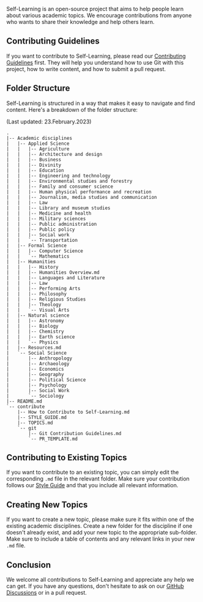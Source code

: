 
Self-Learning is an open-source project that aims to help people learn about various academic topics. We encourage contributions from anyone who wants to share their knowledge and help others learn.

## Contributing Guidelines

If you want to contribute to Self-Learning, please read our [Contributing Guidelines](Git%20Contribution%20Guidelines.md) first. They will help you understand how to use Git with this project, how to write content, and how to submit a pull request.

## Folder Structure

Self-Learning is structured in a way that makes it easy to navigate and find content. Here's a breakdown of the folder structure:

(Last updated: 23.February.2023)
```
.
|-- Academic disciplines
|   |-- Applied Science
|   |   |-- Agriculture
|   |   |-- Architecture and design
|   |   |-- Business
|   |   |-- Divinity
|   |   |-- Education
|   |   |-- Engineering and technology
|   |   |-- Environmental studies and forestry
|   |   |-- Family and consumer science
|   |   |-- Human physical performance and recreation
|   |   |-- Journalism, media studies and communication
|   |   |-- Law
|   |   |-- Library and museum studies
|   |   |-- Medicine and health
|   |   |-- Military sciences
|   |   |-- Public administration
|   |   |-- Public policy
|   |   |-- Social work
|   |   `-- Transportation
|   |-- Formal Science
|   |   |-- Computer Science
|   |   `-- Mathematics
|   |-- Humanities
|   |   |-- History
|   |   |-- Humanities Overview.md
|   |   |-- Languages and Literature
|   |   |-- Law
|   |   |-- Performing Arts
|   |   |-- Philosophy
|   |   |-- Religious Studies
|   |   |-- Theology
|   |   `-- Visual Arts
|   |-- Natural science
|   |   |-- Astronomy
|   |   |-- Biology
|   |   |-- Chemistry
|   |   |-- Earth science
|   |   `-- Physics
|   |-- Resources.md
|   `-- Social Science
|       |-- Anthropology
|       |-- Archaeology
|       |-- Economics
|       |-- Geography
|       |-- Political Science
|       |-- Psychology
|       |-- Social Work
|       `-- Sociology
|-- README.md
`-- contribute
    |-- How to Contribute to Self-Learning.md
    |-- STYLE_GUIDE.md
    |-- TOPICS.md
    `-- git
        |-- Git Contribution Guidelines.md
        `-- PR_TEMPLATE.md

```

## Contributing to Existing Topics

If you want to contribute to an existing topic, you can simply edit the corresponding `.md` file in the relevant folder. Make sure your contribution follows our [Style Guide](STYLE_GUIDE.md) and that you include all relevant information.

## Creating New Topics

If you want to create a new topic, please make sure it fits within one of the existing academic disciplines. Create a new folder for the discipline if one doesn't already exist, and add your new topic to the appropriate sub-folder. Make sure to include a table of contents and any relevant links in your new `.md` file.

## Conclusion

We welcome all contributions to Self-Learning and appreciate any help we can get. If you have any questions, don't hesitate to ask on our [GitHub Discussions](https://github.com/filip-herceg/Self-Learning/discussions) or in a pull request.